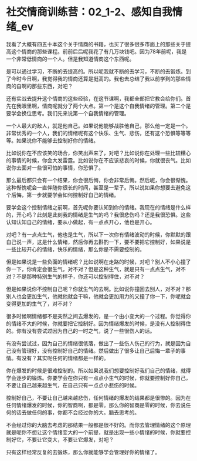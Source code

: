 # 社交情商训练营：02_1-2、感知自我情绪_ev

我看了大概有四五十本这个关于情商的书籍，也买了很多很多市面上的那些关于提高这个情商的那些课程。前前后后呢我花了有几万块钱吧。因为78年前呢，我是一个非常低情商的一个人。但是我知道情商这个东西呢。

是可以通过学习，不断的去提高的。所以呢我就不断的去学习，不断的去锻炼。到了今时今日啊，我觉得我的情商还算是挺高的。我也去总结了我以前学到的那些情商的自啊的那些东西，对吧？

还有实战去提升这个情商的这些经验，在这节课啊，我都全部把它教会给你们。首先在我眼里啊，情商呢就分了两个大点。第一个是这个自我情绪的管理。第二个是要学会换位思考。我们先来说第一个自我情绪的管理。

一个人最大的敌人，就是他自己。如果说他能够战胜他自己，那么他一定是一个。非常优秀的一个人，我们的情绪呢有这个快乐、生气、悲伤，还有这个恐惧等等等等。如果说你不能够去控制好你的情绪。

比如说你在不应该笑的场合，你笑出声来了，对吧？比如说你在处理一些比较糟心的事情的时候，你会大发雷霆。比如说你在不应该悲哀的时候，你就很丧气。比如说你去面对一些很可怕的事情，你恐惧了。

那么最后都只会有一个结果，你会很后悔，你会非常后悔。然后呢，你会很惭愧。这种惭愧呢会一直伴随你很长的时间，甚至是一辈子。所以说如果你想要去避免这个后悔，第一步就要学会如何控制好自己的情绪。

要学会这个控制情绪之前啊，首先呢你要认知到你的情绪。我现在的情绪是什么样的，开心吗？此刻是此刻我的情绪是生气的吗？我很悲伤吗？还是我很恐惧。这些认知认知自己的情绪，要从小做起，有一点点开心，他也是开心。

对吧？有一点点生气，他也是生气，所以下一次你有情绪波动的时候，你默默的跟自己说一声，这是什么情绪，然后你再去斟酌一下，要不要把它控制好，如果说是一些比较开心的情绪，快乐的情绪，那么你是不需要控制的。

但是如果说是一些负面的情绪呢？比如说啊在走路的时候，对吧？别人不小心撞了你一下，你肯定会很生气，对不对？但是这种生气，就是只有一点点生气，对不对？不是那种特别生气的样子，你还可以控制得住，对不对？

但是如果说你不控制自己呢？你就生气的去啊。比如说你撞回去别人，对不对？那别人也会更加生气，他就他就会干嘛，他就会更加用力的又撞了你一下，你呢就会变得更加的生气了，对不对？

很多时候啊情绪都不是突然之间去爆发的，是一个由小变大的一个过程。你觉得你的情绪不大的时候，你就要把它控制好。因为情绪爆发的时候，是没有人控制得住的。你有没有尝试过因为自己的一时之气，说了一些很伤人的话。

有没有尝试过，因为自己的情绪很低落，做出了一些伤人伤己的行为，就是因为自己没有管理好，没有控制好自己的情绪。然后做出了很多让自己后悔一辈子的事情。有没有？其实呢任何的情绪都是一样的。

你在爆发的时候是很难控制的。所以如果说我们想要控制好我们自己的情绪，就得学会逐步的锻炼。你要学会在你只有一点点小生气的时候，你就要控制好你自己，不要让自己越来越生气，在自己只有一点点小悲伤的时候。

控制好自己，不要让自己越来越悲伤，任何情绪的爆发的结果都是很惨的。因为在任何情绪爆发的时候，你的智商啊，都是零。那么你的智商是零的时候，你去说任何的话去做任何的事，你都不会经过你的大。脑去思考的。

不会经过你的大脑去考虑的那结果一般都是很不好的。而你去管理情绪的这个原理就是呢你不想让这个情绪变大的一个前提，就是出现一些小情绪的时候，你就要控制好它，不要让它变大，不要让它爆发，对吧？

只有这样经常反复的去锻炼，那么你就能够学会管理好你的情绪了。
